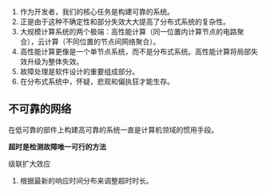 1. 作为开发者，我们的核心任务是构建可靠的系统。
2. 正是由于这种不确定性和部分失效大大提高了分布式系统的复杂性。
3. 大规模计算系统的两个极端：高性能计算（同一位置内计算节点的电路聚合），云计算（不同位置的节点间网络聚合）。
4. 高性能计算更像是一个单节点系统，而不是分布式系统。高性能计算将局部失效升级为整体失效。
5. 故障处理是软件设计的重要组成部分。
6. 在分布式系统中，怀疑，悲观和偏执狂才能生存。

## 不可靠的网络
在低可靠的部件上构建高可靠的系统一直是计算机领域的惯用手段。

**超时是检测故障唯一可行的方法**

级联扩大效应

1. 根据最新的响应时间分布来调整超时时长。
